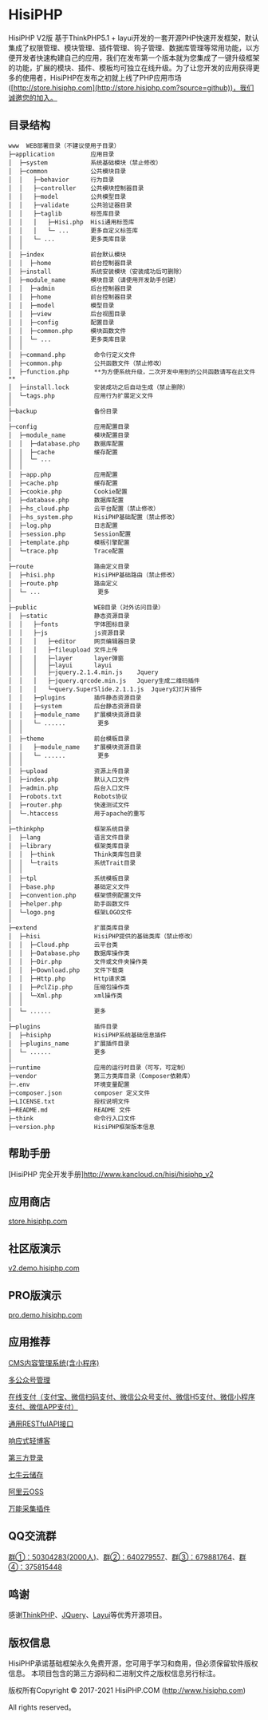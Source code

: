 HisiPHP
===============

HisiPHP V2版 基于ThinkPHP5.1 + layui开发的一套开源PHP快速开发框架，默认集成了权限管理、模块管理、插件管理、钩子管理、数据库管理等常用功能，以方便开发者快速构建自己的应用，我们在发布第一个版本就为您集成了一键升级框架的功能，扩展的模块、插件、模板均可独立在线升级。为了让您开发的应用获得更多的使用者，HisiPHP在发布之初就上线了PHP应用市场([http://store.hisiphp.com](http://store.hisiphp.com?source=github))，我们诚邀您的加入。

## 目录结构
```
www  WEB部署目录（不建议使用子目录）
├─application          应用目录
│  ├─system            系统基础模块（禁止修改）
│  ├─common            公共模块目录
│  │   ├─behavior      行为目录
│  │   ├─controller    公共模块控制器目录
│  │   ├─model         公共模型目录
│  │   ├─validate      公共验证器目录
│  │   ├─taglib        标签库目录
│  │   │   ├─Hisi.php  Hisi通用标签库
│  │   │   └─ ...      更多自定义标签库
│  │   └─ ...          更多类库目录
│  │
│  ├─index             前台默认模块
│  │  ├─home           前台控制器目录
│  ├─install           系统安装模块（安装成功后可删除）
│  ├─module_name       模块目录（请使用开发助手创建）
│  │  ├─admin          后台控制器目录
│  │  ├─home           前台控制器目录
│  │  ├─model          模型目录
│  │  ├─view           后台视图目录
│  │  ├─config         配置目录
│  │  ├─common.php     模块函数文件
│  │  └─ ...           更多类库目录
│  │
│  ├─command.php        命令行定义文件
│  ├─common.php         公共函数文件（禁止修改）
│  ├─function.php       **为方便系统升级，二次开发中用到的公共函数请写在此文件**
│  ├─install.lock       安装成功之后自动生成（禁止删除）
│  └─tags.php           应用行为扩展定义文件
│
├─backup                备份目录
│
├─config                应用配置目录
│  ├─module_name        模块配置目录
│  │  ├─database.php    数据库配置
│  │  ├─cache           缓存配置
│  │  └─ ...            
│  │
│  ├─app.php            应用配置
│  ├─cache.php          缓存配置
│  ├─cookie.php         Cookie配置
│  ├─database.php       数据库配置
│  ├─hs_cloud.php       云平台配置（禁止修改）
│  ├─hs_system.php      HisiPHP基础配置（禁止修改）
│  ├─log.php            日志配置
│  ├─session.php        Session配置
│  ├─template.php       模板引擎配置
│  └─trace.php          Trace配置
│
├─route                 路由定义目录
│  ├─hisi.php           HisiPHP基础路由（禁止修改）
│  ├─route.php          路由定义
│  └─ ...                更多
│
├─public                WEB目录（对外访问目录）
│  ├─static             静态资源目录
│  │   ├─fonts          字体图标目录
│  │   ├─js             js资源目录
│  │   │   ├─editor     网页编辑器目录
│  │   │   ├─fileupload 文件上传
│  │   │   ├─layer      layer弹窗
│  │   │   ├─layui      layui
│  │   │   ├─jquery.2.1.4.min.js 	Jquery
│  │   │   ├─jquery.qrcode.min.js 	Jquery生成二维码插件
│  │   │   └─query.SuperSlide.2.1.1.js 	Jquery幻灯片插件
│  │   ├─plugins        插件静态资源目录
│  │   ├─system         后台静态资源目录
│  │   ├─module_name    扩展模块资源目录
│  │   └─ ......         更多
│  │
│  ├─theme              前台模板目录
│  │   ├─module_name    扩展模块资源目录
│  │   └─ ......         更多
│  │
│  ├─upload             资源上传目录
│  ├─index.php          默认入口文件
│  ├─admin.php          后台入口文件
│  ├─robots.txt         Robots协议
│  ├─router.php         快速测试文件
│  └─.htaccess          用于apache的重写
│
├─thinkphp              框架系统目录
│  ├─lang               语言文件目录
│  ├─library            框架类库目录
│  │  ├─think           Think类库包目录
│  │  └─traits          系统Trait目录
│  │
│  ├─tpl                系统模板目录
│  ├─base.php           基础定义文件
│  ├─convention.php     框架惯例配置文件
│  ├─helper.php         助手函数文件
│  └─logo.png           框架LOGO文件
│
├─extend                扩展类库目录
│  ├─hisi               HisiPHP提供的基础类库（禁止修改）
│  │  ├─Cloud.php       云平台类
│  │  ├─Database.php    数据库操作类
│  │  ├─Dir.php         文件或文件夹操作类
│  │  ├─Download.php    文件下载类
│  │  ├─Http.php        Http请求类
│  │  ├─PclZip.php      压缩包操作类
│  │  └─Xml.php         xml操作类
│  │
│  └─ ......            更多
│
├─plugins               插件目录
│  ├─hisiphp            HisiPHP系统基础信息插件
│  ├─plugins_name       扩展插件目录
│  └─ ......            更多
│
├─runtime               应用的运行时目录（可写，可定制）
├─vendor                第三方类库目录（Composer依赖库）
├─.env                  环境变量配置
├─composer.json         composer 定义文件
├─LICENSE.txt           授权说明文件
├─README.md             README 文件
├─think                 命令行入口文件
├─version.php           HisiPHP框架版本信息
```

## 帮助手册
[HisiPHP 完全开发手册]http://www.kancloud.cn/hisi/hisiphp_v2

## 应用商店
[store.hisiphp.com](http://store.hisiphp.com?source=github)

## 社区版演示
[v2.demo.hisiphp.com](http://v2.demo.hisiphp.com?from=github)

## PRO版演示
[pro.demo.hisiphp.com](http://pro.demo.hisiphp.com/admin.php?from=github)

## 应用推荐 

[CMS内容管理系统(含小程序)](http://store.hisiphp.com/detail/1000025.html?from=github)

[多公众号管理](http://store.hisiphp.com/detail/1000035.html?from=github)

[在线支付（支付宝、微信扫码支付、微信公众号支付、微信H5支付、微信小程序支付、微信APP支付）](http://store.hisiphp.com/detail/1000019.html?from=github)

[通用RESTfulAPI接口](http://store.hisiphp.com/detail/1000022.html?from=github)

[响应式轻博客](http://store.hisiphp.com/detail/1000021.html?from=github)

[第三方登录](http://store.hisiphp.com/detail/1000024.html?from=github)

[七牛云储存](http://store.hisiphp.com/detail/1000029.html?from=github)

[阿里云OSS](http://store.hisiphp.com/detail/1000031.html?from=github)

[万能采集插件](http://store.hisiphp.com/detail/1000034.html?from=github)



## QQ交流群
[群①：50304283(2000人)](http://shang.qq.com/wpa/qunwpa?idkey=f70e4d4e0ad2ed6ad67a8b467475e695b286d536c7ff850db945542188871fc6)、[群②：640279557](http://shang.qq.com/wpa/qunwpa?idkey=7f77ff420f91ae529eef4045557d25553f3362f4c076d575a09974396597c88c)、[群③：679881764](http://shang.qq.com/wpa/qunwpa?idkey=a242a5d4d68dea7f073176be3fcc6ebd68e03bb6ed238827cbd2f00baae3f21f)、[群④：375815448](http://shang.qq.com/wpa/qunwpa?idkey=409636b5d168ddb78d13d9785a59a5c7ab6f5e0e65f3ee4059e36cd83ebacacd)


## 鸣谢
感谢[ThinkPHP](http://www.thinkphp.cn)、[JQuery](http://jquery.com)、[Layui](http://www.layui.com)等优秀开源项目。

## 版权信息
HisiPHP承诺基础框架永久免费开源，您可用于学习和商用，但必须保留软件版权信息。
本项目包含的第三方源码和二进制文件之版权信息另行标注。

版权所有Copyright © 2017-2021 HisiPHP.COM (http://www.hisiphp.com)

All rights reserved。

